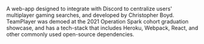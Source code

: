 A web-app designed to integrate with Discord to centralize users' multiplayer gaming searches, and developed by Christopher Boyd. TeamPlayer was demoed at the 2021 Operation Spark cohort graduation showcase, and has a tech-stack that includes Heroku, Webpack, React, and other commonly used open-source dependencies.